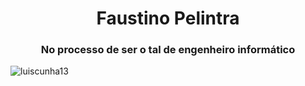 <h1 align="center">Faustino Pelintra</h1>
<h3 align="center">No processo de ser o tal de engenheiro informático</h3>

<p><img align="left" src="https://github-readme-stats.vercel.app/api/top-langs?username=luiscunha13&show_icons=true&locale=en&layout=compact&theme=synthwave" alt="luiscunha13" /></p>
<!--
**luiscunha13/luiscunha13** is a ✨ _special_ ✨ repository because its `README.md` (this file) appears on your GitHub profile.

Here are some ideas to get you started:

- 🔭 I’m currently working on ...
- 🌱 I’m currently learning ...
- 👯 I’m looking to collaborate on ...
- 🤔 I’m looking for help with ...
- 💬 Ask me about ...
- 📫 How to reach me: ...
- 😄 Pronouns: ...
- ⚡ Fun fact: ...
-->
